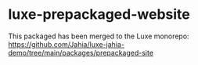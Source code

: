 # luxe-prepackaged-website

This packaged has been merged to the Luxe monorepo: https://github.com/Jahia/luxe-jahia-demo/tree/main/packages/prepackaged-site
